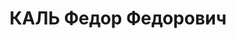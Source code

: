 ---
title: КАЛЬ Федор Федорович
description: "Род. в 1900, г. Нижний Новгород, русский, обр.: высшее, б/п. Проживал:\
  \ Москва, Вспольный пер., д. 14, кв. 3. Гл. инженер строительного отдела Управления\
  \ по делам искусств при Моссовете \n  Арестован 27.04.1937. Обв. в участии в антисоветской\
  \ троцкистской террористической организации. Приговор: ВК ВС СССР, 28.11.1937 –\
  \ ВМН. Расстрелян 28.11.1937, г.Москва. \n  Реабилитирован ВК ВС СССР март 1959"
---